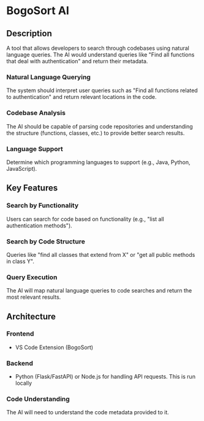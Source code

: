 
# BogoSort AI

## Description

A tool that allows developers to search through codebases using natural language queries. The AI would understand queries like "Find all functions that deal with authentication" and return their metadata.

### Natural Language Querying

The system should interpret user queries such as "Find all functions related to authentication" and return relevant locations in the code.

### Codebase Analysis

The AI should be capable of parsing code repositories and understanding the structure (functions, classes, etc.) to provide better search results.

### Language Support

Determine which programming languages to support (e.g., Java, Python, JavaScript).

## Key Features

### Search by Functionality

Users can search for code based on functionality (e.g., "list all authentication methods").

### Search by Code Structure

Queries like "find all classes that extend from X" or "get all public methods in class Y".

### Query Execution

The AI will map natural language queries to code searches and return the most relevant results.

## Architecture

### Frontend

- VS Code Extension (BogoSort)

### Backend

- Python (Flask/FastAPI) or Node.js for handling API requests. This is run locally

### Code Understanding

The AI will need to understand the code metadata provided to it.
